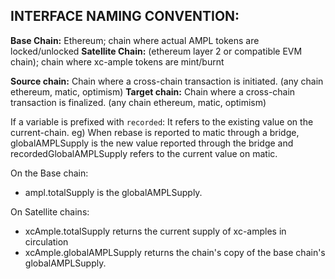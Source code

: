 ## INTERFACE NAMING CONVENTION:

**Base Chain:** Ethereum; chain where actual AMPL tokens are locked/unlocked
**Satellite Chain:** (ethereum layer 2 or compatible EVM chain);
                 chain where xc-ample tokens are mint/burnt

**Source chain:** Chain where a cross-chain transaction is initiated. (any chain ethereum, matic, optimism)
**Target chain:** Chain where a cross-chain transaction is finalized. (any chain ethereum, matic, optimism)

If a variable is prefixed with `recorded`: It refers to the existing value on the current-chain.
eg) When rebase is reported to matic through a bridge, globalAMPLSupply is the new value
reported through the bridge and recordedGlobalAMPLSupply refers to the current value on matic.

On the Base chain:
* ampl.totalSupply is the globalAMPLSupply.

On Satellite chains:
* xcAmple.totalSupply returns the current supply of xc-amples in circulation
* xcAmple.globalAMPLSupply returns the chain's copy of the base chain's globalAMPLSupply.

